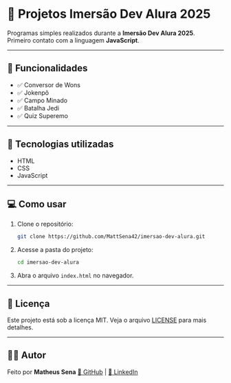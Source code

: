 # 📁 Projetos Imersão Dev Alura 2025

Programas simples realizados durante a **Imersão Dev Alura 2025**.  
Primeiro contato com a linguagem **JavaScript**.

---

## 📌 Funcionalidades

- ✅ Conversor de Wons
- ✅ Jokenpô
- ✅ Campo Minado
- ✅ Batalha Jedi
- ✅ Quiz Superemo

---

## 🚀 Tecnologias utilizadas

- HTML  
- CSS  
- JavaScript  

---

## 💻 Como usar

1. Clone o repositório:
   ```bash
   git clone https://github.com/MattSena42/imersao-dev-alura.git
   ```

2. Acesse a pasta do projeto:
   ```bash
   cd imersao-dev-alura
   ```

3. Abra o arquivo `index.html` no navegador.

---

## 📝 Licença

Este projeto está sob a licença MIT. Veja o arquivo [LICENSE](LICENSE) para mais detalhes.

---

## 👨‍💻 Autor

Feito por **Matheus Sena**
[🔗 GitHub](https://github.com/MattSena42) | [🔗 LinkedIn](https://www.linkedin.com/in/matheus-sena/)
